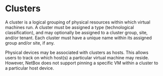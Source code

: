 # Clusters

A cluster is a logical grouping of physical resources within which virtual machines run. A cluster must be assigned a type (technological classification), and may optionally be assigned to a cluster group, site, and/or tenant. Each cluster must have a unique name within its assigned group and/or site, if any.

Physical devices may be associated with clusters as hosts. This allows users to track on which host(s) a particular virtual machine may reside. However, NetBox does not support pinning a specific VM within a cluster to a particular host device.
